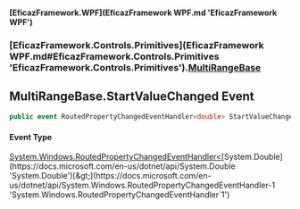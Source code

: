 #### [EficazFramework.WPF](EficazFramework WPF.md 'EficazFramework WPF')
### [EficazFramework.Controls.Primitives](EficazFramework WPF.md#EficazFramework.Controls.Primitives 'EficazFramework.Controls.Primitives').[MultiRangeBase](EficazFramework.Controls.Primitives/MultiRangeBase.md 'EficazFramework.Controls.Primitives.MultiRangeBase')

## MultiRangeBase.StartValueChanged Event

```csharp
public event RoutedPropertyChangedEventHandler<double> StartValueChanged;
```

#### Event Type
[System.Windows.RoutedPropertyChangedEventHandler&lt;](https://docs.microsoft.com/en-us/dotnet/api/System.Windows.RoutedPropertyChangedEventHandler-1 'System.Windows.RoutedPropertyChangedEventHandler`1')[System.Double](https://docs.microsoft.com/en-us/dotnet/api/System.Double 'System.Double')[&gt;](https://docs.microsoft.com/en-us/dotnet/api/System.Windows.RoutedPropertyChangedEventHandler-1 'System.Windows.RoutedPropertyChangedEventHandler`1')